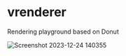 # vrenderer
 Rendering playground based on Donut
 
![Screenshot 2023-12-24 140355](https://github.com/Viictor/vrenderer/assets/5459196/aca8ac47-8810-4d6e-b549-658cf05ef136)
